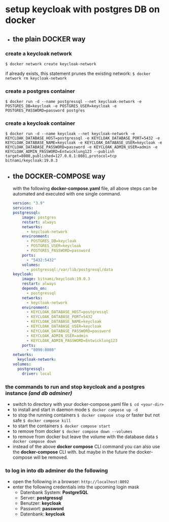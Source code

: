 # setup keycloak with postgres DB on docker

- ## the plain DOCKER way

### create a keycloak network

  `$ docker network create keycloak-network`

  if already exists, this statement prunes the existing network: `$ docker network rm keycloak-network`

### create a postgres container

  `$ docker run -d --name postgressql --net keycloak-network -e POSTGRES_DB=keycloak -e POSTGRES_USER=keycloak -e POSTGRES_PASSWORD=password postgres`

### create a keycloak container

  `$ docker run -d --name keycloak --net keycloak-network -e KEYCLOAK_DATABASE_HOST=postgressql -e KEYCLOAK_DATABASE_PORT=5432 -e KEYCLOAK_DATABASE_NAME=keycloak -e KEYCLOAK_DATABASE_USER=keycloak -e KEYCLOAK_DATABASE_PASSWORD=password -e KEYCLOAK_ADMIN_USER=admin -e KEYCLOAK_ADMIN_PASSWORD=Entwicklung123 --publish target=8080,published=127.0.0.1:8081,protocol=tcp bitnami/keycloak:19.0.3`

- ## the DOCKER-COMPOSE way

  with the following **docker-compose.yaml** file, all above steps can be automated and executed with one single command.

    ``` YAML
    version: "3.9"
    services:
    postgressql:
        image: postgres
        restart: always
        networks:
          - keycloak-network
        environment:
          - POSTGRES_DB=keycloak 
          - POSTGRES_USER=keycloak 
          - POSTGRES_PASSWORD=password
        ports:
          - "5432:5432"
        volumes: 
          - postgressql:/var/lib/postgresql/data
    keycloak:
        image: bitnami/keycloak:19.0.3
        restart: always
        depends_on:
          - postgressql
        networks:
          - keycloak-network
        environment:
          - KEYCLOAK_DATABASE_HOST=postgressql 
          - KEYCLOAK_DATABASE_PORT=5432 
          - KEYCLOAK_DATABASE_NAME=keycloak 
          - KEYCLOAK_DATABASE_USER=keycloak 
          - KEYCLOAK_DATABASE_PASSWORD=password 
          - KEYCLOAK_ADMIN_USER=admin 
          - KEYCLOAK_ADMIN_PASSWORD=Entwicklung123  
        ports: 
          - "8090:8080"
    networks:
      keycloak-network:
    volumes:
      postgressql:
        driver: local
    ```

### the commands to run and stop keycloak and a postgres instance *(and db adminer)*
  
- switch to directory with your docker-compose.yaml file `$ cd <your-dir>`
- to install and start in daemon mode `$ docker compose up -d`
- to stop the running containers `$ docker compose stop` or faster but not safe `$ docker compose kill`
- to start the containers `$ docker compose start`
- to remove from docker `$ docker compose down --volumes`
- to remove from docker but leave the volume with the database data `$ docker compose down`
- instead of the above **docker compose** CLI command you can also use the **docker-compose** CLI with. but maybe in the future the docker-compose will be removed.

### to log in into db adminer do the following

- open the following in a browser: `http://localhost:8092`
- enter the following credentials into the upcoming login mask
  - Datenbank System: **PostgreSQL**
  - Server: **postgressql**
  - Benutzer: **keycloak**
  - Passwort: **password**
  - Datenbank: **keycloak**
